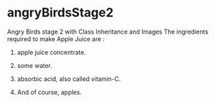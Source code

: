 # angryBirdsStage2
Angry Birds stage 2 with Class Inheritance and Images
The ingredients required to make Apple Juice are :

1. apple juice concentrate.
2. some water.
3. absorbic acid, also called vitamin-C.

4. And of course, apples.